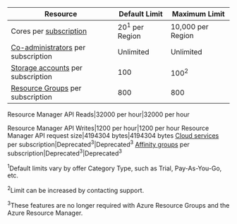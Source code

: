 Resource|Default Limit|Maximum Limit
---|---|---
Cores per [subscription](http://msdn.microsoft.com/zh-cn/library/azure/hh531793.aspx)|20<sup>1</sup> per Region|10,000 per Region
[Co-administrators](http://msdn.microsoft.com/zh-cn/library/azure/gg456328.aspx) per subscription|Unlimited|Unlimited
[Storage accounts](/documentation/articles/storage-create-storage-account) per subscription|100|100<sup>2</sup>
[Resource Groups](/documentation/articles/resource-group-overview) per subscription|800|800
<!-- deleted by customization
Resource Manager API Reads|15000 per hour|15000 per hour
-->
<!-- keep by customization: begin -->
Resource Manager API Reads|32000 per hour|32000 per hour
<!-- keep by customization: end -->
Resource Manager API Writes|1200 per hour|1200 per hour
Resource Manager API request size|4194304 bytes|4194304 bytes
[Cloud services](/documentation/articles/cloud-services-what-is) per subscription|Deprecated<sup>3</sup>|Deprecated<sup>3</sup>
[Affinity groups](/documentation/articles/virtual-networks-migrate-to-regional-vnet) per subscription|Deprecated<sup>3</sup>|Deprecated<sup>3</sup>

<sup>1</sup>Default limits vary by offer Category Type, such as Trial, Pay-As-You-Go,  etc.

<sup>2</sup>Limit can be increased by contacting support.

<sup>3</sup>These features are no longer required with Azure Resource Groups and the Azure Resource Manager.
